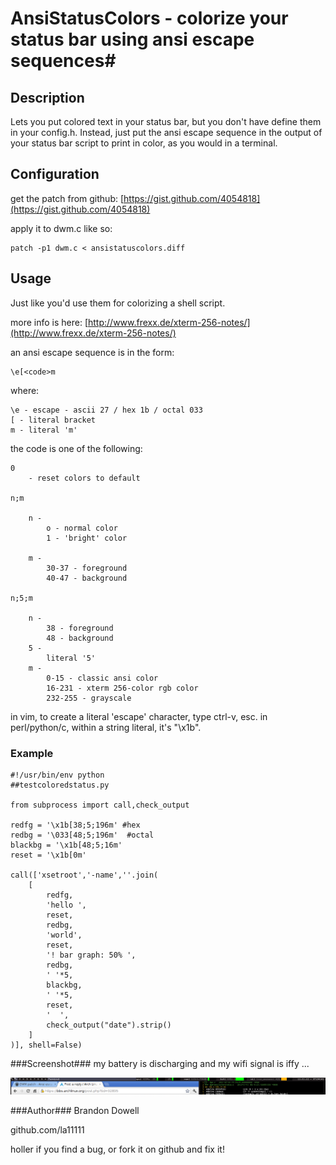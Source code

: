# AnsiStatusColors - colorize your status bar using ansi escape sequences#

## Description

Lets you put colored text in your status bar, but you don't have define them in your config.h. Instead, just put the ansi escape sequence in the output of your status bar script to print in color, as you would in a terminal.

## Configuration

get the patch from github: [https://gist.github.com/4054818](https://gist.github.com/4054818)

apply it to dwm.c like so:

    patch -p1 dwm.c < ansistatuscolors.diff

## Usage

Just like you'd use them for colorizing a shell script.

more info is here: [http://www.frexx.de/xterm-256-notes/](http://www.frexx.de/xterm-256-notes/)

an ansi escape sequence is in the form:

    \e[<code>m

where:

    \e - escape - ascii 27 / hex 1b / octal 033
    [ - literal bracket
    m - literal 'm'

the code is one of the following:

    0 
        - reset colors to default

    n;m

        n -
            o - normal color
            1 - 'bright' color

        m -
            30-37 - foreground
            40-47 - background

    n;5;m
        
        n - 
            38 - foreground
            48 - background
        5 - 
            literal '5'
        m - 
            0-15 - classic ansi color
            16-231 - xterm 256-color rgb color
            232-255 - grayscale

in vim, to create a literal 'escape' character, type ctrl-v, esc.
in perl/python/c, within a string literal, it's "\x1b".

### Example
    #!/usr/bin/env python
    ##testcoloredstatus.py

    from subprocess import call,check_output

    redfg = '\x1b[38;5;196m' #hex
    redbg = '\033[48;5;196m'  #octal
    blackbg = '\x1b[48;5;16m'
    reset = '\x1b[0m'

    call(['xsetroot','-name',''.join(
        [
            redfg,
            'hello ',
            reset,
            redbg,
            'world',
            reset,
            '! bar graph: 50% ',
            redbg,
            ' '*5,
            blackbg,
            ' '*5,
            reset,
            '  ',
            check_output("date").strip()
        ]
    )], shell=False)
###Screenshot###
my battery is discharging and my wifi signal is iffy ...

![alt text](ansistatuscolors.png)

###Author###
Brandon Dowell <brandon DOT dowell AT gmail>

github.com/la11111

holler if you find a bug, or fork it on github and fix it!
